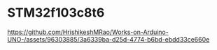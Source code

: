 # STM32f103c8t6

https://github.com/HrishikeshMRao/Works-on-Arduino-UNO-/assets/96303885/3a6339ba-d25d-4774-b6bd-ebdd33ce660e
